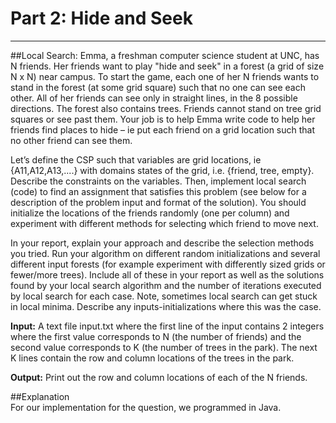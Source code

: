 # Part 2: Hide and Seek
***
##Local Search:
Emma, a freshman computer science student at UNC, has N friends. Her friends want to play "hide and seek" in a forest (a grid of size N x N) near campus. To start the game, each one of her N friends wants to stand in the forest (at some grid square)
such that no one can see each other. All of her friends can see only in straight lines, in the 8 possible directions. The forest also contains trees. Friends cannot stand on tree grid squares or see past them. Your job is to help Emma write code to help her friends find places to hide – ie put each friend on a grid location such that no other friend can see them.    

Let’s define the CSP such that variables are grid locations, ie {A11,A12,A13,....} with domains states of the 
grid,  i.e.  {friend,  tree,  empty}.  Describe  the  constraints  on  the  variables. Then, implement local search (code)
to find an assignment that satisfies this problem (see below for a description of the problem input and  format  of  the  solution). You  should  initialize  the  locations  of  the  friends  randomly  (one  per  column) and experiment with different methods for selecting which friend to move next.    

In your report, explain your approach and  describe  the  selection  methods  you  tried. 
Run  your  algorithm  on  different  random initializations  and several different  input  forests (for  example  experiment  with  differently  sized  grids  or fewer/more trees). Include all of these in your report as well as the solutions found by your local search algorithm  and  the number  of  iterations  executed  by  local  search for  each  case.  Note,  sometimes  local search can get stuck in local minima. Describe any inputs-initializations where this was the case.     



**Input:** 
A  text  file  input.txt  where  the  first  line  of the  input  contains 2  integers  where  the  first  value corresponds to N (the number of friends) and the second value corresponds to K (the number of trees in the park). 
The next K lines contain the row and column locations of the trees in the park.   

**Output:** 
Print out the row and column locations of each of the N friends.   

##Explanation   
For our implementation for the question, we programmed in Java. 
